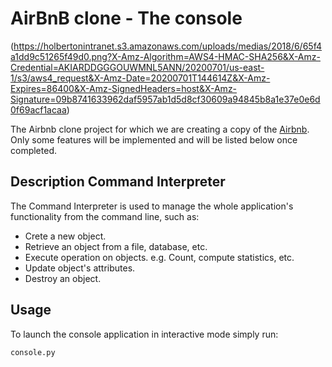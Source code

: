 #  AirBnB clone - The console
(https://holbertonintranet.s3.amazonaws.com/uploads/medias/2018/6/65f4a1dd9c51265f49d0.png?X-Amz-Algorithm=AWS4-HMAC-SHA256&X-Amz-Credential=AKIARDDGGGOUWMNL5ANN/20200701/us-east-1/s3/aws4_request&X-Amz-Date=20200701T144614Z&X-Amz-Expires=86400&X-Amz-SignedHeaders=host&X-Amz-Signature=09b8741633962daf5957ab1d5d8cf30609a94845b8a1e37e0e6d0f69acf1acaa)

The Airbnb clone project for which we are creating a copy of the  [Airbnb](https://www.airbnb.com/). Only some features will be implemented and will be listed below once completed.

## Description Command Interpreter

The Command Interpreter is used to manage the whole application's functionality from the command line, such as:

-   Crete a new object.
-   Retrieve an object from a file, database, etc.
-   Execute operation on objects. e.g. Count, compute statistics, etc.
-   Update object's attributes.
-   Destroy an object.

## Usage

To launch the console application in interactive mode simply run:

`console.py`